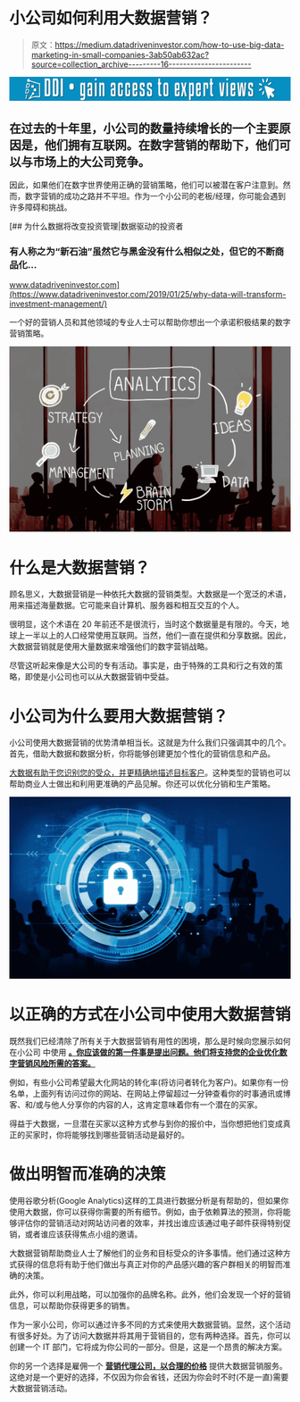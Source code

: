 # 小公司如何利用大数据营销？

> 原文：<https://medium.datadriveninvestor.com/how-to-use-big-data-marketing-in-small-companies-3ab50ab632ac?source=collection_archive---------16----------------------->

[![](img/403d1b4cf0603f319d028992b00563ca.png)](http://www.track.datadriveninvestor.com/1B9E)

## 在过去的十年里，小公司的数量持续增长的一个主要原因是，他们拥有互联网。在数字营销的帮助下，他们可以与市场上的大公司竞争。

因此，如果他们在数字世界使用正确的营销策略，他们可以被潜在客户注意到。然而，数字营销的成功之路并不平坦。作为一个小公司的老板/经理，你可能会遇到许多障碍和挑战。

[](https://www.datadriveninvestor.com/2019/01/25/why-data-will-transform-investment-management/) [## 为什么数据将改变投资管理|数据驱动的投资者

### 有人称之为“新石油”虽然它与黑金没有什么相似之处，但它的不断商品化…

www.datadriveninvestor.com](https://www.datadriveninvestor.com/2019/01/25/why-data-will-transform-investment-management/) 

一个好的营销人员和其他领域的专业人士可以帮助你想出一个承诺积极结果的数字营销策略。

![](img/e1781e35e3a9526131398e8ef912a9ba.png)

# 什么是大数据营销？

顾名思义，大数据营销是一种依托大数据的营销类型。大数据是一个宽泛的术语，用来描述海量数据。它可能来自计算机、服务器和相互交互的个人。

很明显，这个术语在 20 年前还不是很流行，当时这个数据量是有限的。今天，地球上一半以上的人口经常使用互联网。当然，他们一直在提供和分享数据。因此，大数据营销就是使用大量数据来增强他们的数字营销战略。

尽管这听起来像是大公司的专有活动。事实是，由于特殊的工具和行之有效的策略，即使是小公司也可以从大数据营销中受益。

# 小公司为什么要用大数据营销？

小公司使用大数据营销的优势清单相当长。这就是为什么我们只强调其中的几个。首先，借助大数据和数据分析，你将能够创建更加个性化的营销信息和产品。

[大数据有助于您识别您的受众，并更精确地描述目标客户](https://www.solveo.co/predict-customer-behavior-with-data-analysis/)。这种类型的营销也可以帮助商业人士做出和利用更准确的产品见解。你还可以优化分销和生产策略。

![](img/885af6580dc1b804ac6853f5e3cf9cf1.png)

# 以正确的方式在小公司中使用大数据营销

既然我们已经清除了所有关于大数据营销有用性的困境，那么是时候向您展示如何在小公司 中使用 [**。你应该做的第一件事是提出问题。他们将支持您的企业优化数字营销风险所需的答案。**](https://www.forbes.com/sites/forbestechcouncil/2017/05/26/how-your-small-business-can-make-use-of-big-data-now/#4872276f2dc6)

例如，有些小公司希望最大化网站的转化率(将访问者转化为客户)。如果你有一份名单，上面列有访问过你的网站、在网站上停留超过一分钟查看你的时事通讯或博客、和/或与他人分享你的内容的人，这肯定意味着你有一个潜在的买家。

得益于大数据，一旦潜在买家以这种方式参与到你的报价中，当你想把他们变成真正的买家时，你将能够找到哪些营销活动是最好的。

# 做出明智而准确的决策

使用谷歌分析(Google Analytics)这样的工具进行数据分析是有帮助的，但如果你使用大数据，你可以获得你需要的所有细节。例如，由于依赖算法的预测，你将能够评估你的营销活动对网站访问者的效率，并找出谁应该通过电子邮件获得特别促销，或者谁应该获得焦点小组的邀请。

大数据营销帮助商业人士了解他们的业务和目标受众的许多事情。他们通过这种方式获得的信息将有助于他们做出与真正对你的产品感兴趣的客户群相关的明智而准确的决策。

此外，你可以利用战略，可以加强你的品牌名称。此外，他们会发现一个好的营销信息，可以帮助你获得更多的销售。

作为一家小公司，你可以通过许多不同的方式来使用大数据营销。显然，这个活动有很多好处。为了访问大数据并将其用于营销目的，您有两种选择。首先，你可以创建一个 IT 部门，它将成为你公司的一部分。但是，这是一个昂贵的解决方案。

你的另一个选择是雇佣一个 [**营销代理公司，以合理的价格**](https://www.solveo.co/what-can-small-consultancy-do-for-your-business/) 提供大数据营销服务。这绝对是一个更好的选择，不仅因为你会省钱，还因为你会时不时(不是一直)需要大数据营销活动。